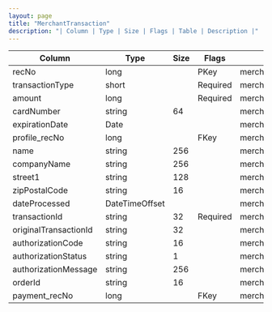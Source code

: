 ```yaml
---
layout: page
title: "MerchantTransaction"
description: "| Column | Type | Size | Flags | Table | Description |"
---
```




| Column | Type | Size | Flags | Table | Description |
| ------ | ---- | ---- | ----- | ----- | ----------- |
| recNo | long |  | PKey | merchantTransaction | 
| transactionType | short |  | Required | merchantTransaction | 
| amount | long |  | Required | merchantTransaction | 
| cardNumber | string | 64 |  | merchantTransaction | 
| expirationDate | Date |  |  | merchantTransaction | 
| profile_recNo | long |  | FKey | merchantTransaction | 
| name | string | 256 |  | merchantTransaction | 
| companyName | string | 256 |  | merchantTransaction | 
| street1 | string | 128 |  | merchantTransaction | 
| zipPostalCode | string | 16 |  | merchantTransaction | 
| dateProcessed | DateTimeOffset |  |  | merchantTransaction | 
| transactionId | string | 32 | Required | merchantTransaction | 
| originalTransactionId | string | 32 |  | merchantTransaction | 
| authorizationCode | string | 16 |  | merchantTransaction | 
| authorizationStatus | string | 1 |  | merchantTransaction | 
| authorizationMessage | string | 256 |  | merchantTransaction | 
| orderId | string | 16 |  | merchantTransaction | 
| payment_recNo | long |  | FKey | merchantTransaction | 


